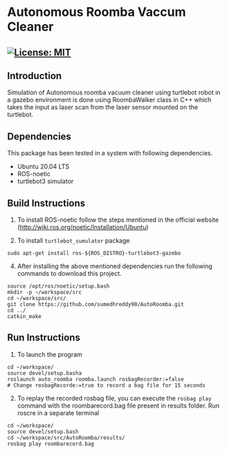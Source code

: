 # Autonomous Roomba Vaccum Cleaner

[![License: MIT](https://img.shields.io/badge/License-MIT-yellow.svg)](https://opensource.org/licenses/MIT)
---

## Introduction

Simulation of Autonomous roomba vacuum cleaner using turtlebot robot in a gazebo environment is done using RoombaWalker class in C++ which takes the input as laser scan from the laser sensor mounted on the turtlebot.


## Dependencies

This package has been tested in a system with following dependencies.
- Ubuntu 20.04 LTS
- ROS-noetic 
- turtlebot3 simulator

## Build Instructions

1) To install ROS-noetic follow the steps mentioned in the official website (http://wiki.ros.org/noetic/Installation/Ubuntu)

2) To install `turtlebot_sumulator` package
```
sudo apt-get install ros-${ROS_DISTRO}-turtlebot3-gazebo
``` 

4) After installing the above mentioned dependencies run the following commands to download this project.
```
source /opt/ros/noetic/setup.bash
mkdir -p ~/workspace/src
cd ~/workspace/src/
git clone https://github.com/sumedhreddy90/AutoRoomba.git
cd ../ 
catkin_make
```

## Run Instructions

1) To launch the program
```
cd ~/workspace/
source devel/setup.basha
roslaunch auto_roomba roomba.launch rosbagRecorder:=false
# Change rosbagRecorde:=true to record a bag file for 15 seconds
```

2) To replay the recorded rosbag file, you can execute the `rosbag play	` command with the roombarecord.bag file present in results folder. Run roscre in a separate terminal
```
cd ~/workspace/
source devel/setup.bash
cd ~/workspace/src/AutoRoomba/results/
rosbag play roombarecord.bag 
```
